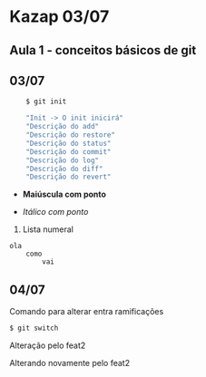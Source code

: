 # Kazap 03/07 
## Aula 1 - conceitos básicos de git
## 03/07

```bash
    $ git init

    "Init -> O init inicirá"
    "Descrição do add"
    "Descrição do restore"
    "Descrição do status"
    "Descrição do commit"
    "Descrição do log"
    "Descrição do diff"
    "Descrição do revert"

```

* __Maiúscula com ponto__  
- _Itálico com ponto_
1. Lista numeral

```
ola
    como 
        vai
```

## 04/07

Comando para alterar entra ramificações
```bash
$ git switch
```

Alteração pelo feat2

Alterando novamente pelo feat2




